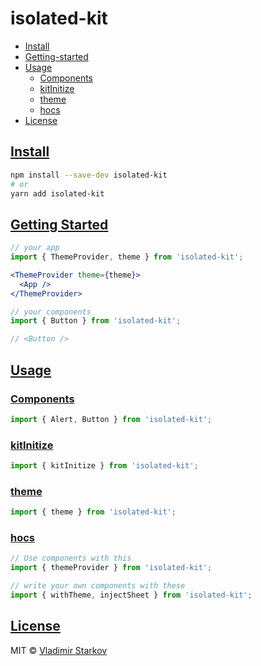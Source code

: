 # isolated-kit

* [Install](#install)
* [Getting-started](#getting-started)
* [Usage](#usage)
  * [Components](#components)
  * [kitInitize](#kitInitize)
  * [theme](#theme)
  * [hocs](#hocs)
* [License](#license)

## [Install](#install)

```sh
npm install --save-dev isolated-kit
# or
yarn add isolated-kit
```

## [Getting Started](#getting-started)

```jsx
// your app
import { ThemeProvider, theme } from 'isolated-kit';

<ThemeProvider theme={theme}>
  <App />
</ThemeProvider>

// your components
import { Button } from 'isolated-kit';

// <Button />
```

## [Usage](#usage)

### [Components](#components)

```js
import { Alert, Button } from 'isolated-kit';
```

### [kitInitize](#kitinitize)

```js
import { kitInitize } from 'isolated-kit';
```

### [theme](#theme)

```js
import { theme } from 'isolated-kit';
```

### [hocs](#hocs)

```js
// Use components with this
import { themeProvider } from 'isolated-kit';

// write your own components with these
import { withTheme, injectSheet } from 'isolated-kit';
```

## [License](#license)

MIT © [Vladimir Starkov][]

[Vladimir Starkov]: https://iamstarkov.com/
